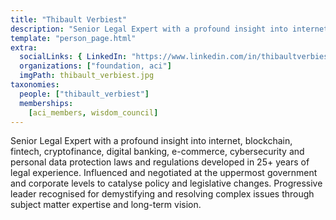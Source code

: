 ```yaml
---
title: "Thibault Verbiest"
description: "Senior Legal Expert with a profound insight into internet, blockchain, fintech, cryptofinance and more."
template: "person_page.html"
extra:
  socialLinks: { LinkedIn: "https://www.linkedin.com/in/thibaultverbiest/"}
  organizations: ["foundation, aci"]
  imgPath: thibault_verbiest.jpg
taxonomies:
  people: ["thibault_verbiest"]
  memberships:
    [aci_members, wisdom_council]
---
```


Senior Legal Expert with a profound insight into internet, blockchain, fintech, cryptofinance, digital banking, e-commerce, cybersecurity and personal data protection laws and regulations developed in 25+ years of legal experience. Influenced and negotiated at the uppermost government and corporate levels to catalyse policy and legislative changes. Progressive leader recognised for demystifying and resolving complex issues through subject matter expertise and long-term vision. 